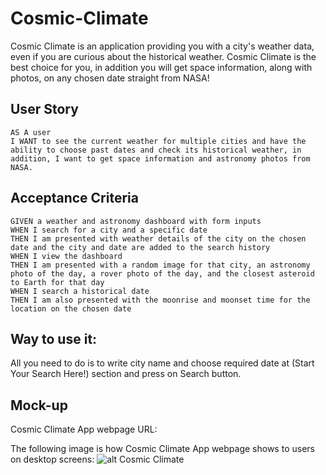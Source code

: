 # Cosmic-Climate
Cosmic Climate is an application providing you with a city's weather data, even if you are curious about the historical weather. Cosmic Climate is the best choice for you, in addition you will get space information, along with photos, on any chosen date straight from NASA!

## User Story

```
AS A user
I WANT to see the current weather for multiple cities and have the ability to choose past dates and check its historical weather, in addition, I want to get space information and astronomy photos from NASA.
```

## Acceptance Criteria

```
GIVEN a weather and astronomy dashboard with form inputs
WHEN I search for a city and a specific date
THEN I am presented with weather details of the city on the chosen date and the city and date are added to the search history
WHEN I view the dashboard
THEN I am presented with a random image for that city, an astronomy photo of the day, a rover photo of the day, and the closest asteroid to Earth for that day
WHEN I search a historical date
THEN I am also presented with the moonrise and moonset time for the location on the chosen date
```

## Way to use it:
All you need to do is to write city name and choose required date at (Start Your Search Here!) section and press on Search button.

## Mock-up
 Cosmic Climate App webpage URL:

The following image is how Cosmic Climate App webpage shows to
users on desktop screens:
![alt Cosmic Climate]()
